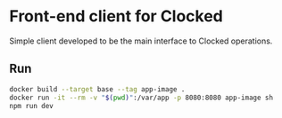 # Front-end client for Clocked

Simple client developed to be the main interface to Clocked operations.

## Run

```bash
docker build --target base --tag app-image .
docker run -it --rm -v "$(pwd)":/var/app -p 8080:8080 app-image sh
npm run dev
```

